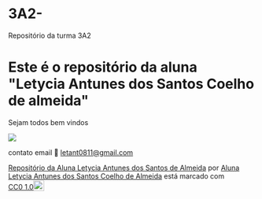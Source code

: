 # 3A2-
Repositório da turma 3A2
# Este é o repositório da aluna "Letycia Antunes dos Santos Coelho de almeida"

Sejam todos bem vindos

![](https://media1.tenor.com/m/UPziAk34JgwAAAAC/burn-elmo.gif)


contato email 📧 letant0811@gmail.com

<p xmlns:cc="http://creativecommons.org/ns#" xmlns:dct="http://purl.org/dc/terms/"><a property="dct:title" rel="cc:attributionURL" href="https://github.com/LetyciaAntunes/3a2-">Repositório da Aluna Letycia Antunes dos Santos de Almeida</a> por <a rel="cc:attributionURL dct:creator" property="cc:attributionName" href="https://github.com/LetyciaAntunes">Aluna Letycia Antunes dos Santos Coelho de Almeida</a> está marcado com <a href=" https://creativecommons.org/publicdomain/zero/1.0/?ref=chooser-v1" target="_blank" rel="licença noopener noreferrer" style="display:inline-block;" >CC0 1.0<img style="altura:22px!importante; margem-esquerda: 3px; vertical-align:text-bottom;" src="https://mirrors.creativecommons.org/presskit/icons/cc.svg?ref=chooser-v1" alt=""><img style="height:22px!important; margem-esquerda: 3px; vertical-align:text-bottom;" src="https://mirrors.creativecommons.org/presskit/icons/zero.svg?ref=chooser-v1" alt=""></a></p>
